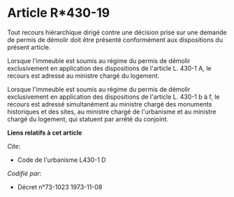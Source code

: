 # Article R*430-19

Tout recours hiérarchique dirigé contre une décision prise sur une demande de permis de démolir doit être présenté
conformément aux dispositions du présent article.

Lorsque l'immeuble est soumis au régime du permis de démolir exclusivement en application des dispositions de l'article L.
430-1 A, le recours est adressé au ministre chargé du logement.

Lorsque l'immeuble est soumis au régime du permis de démolir exclusivement en application des dispositions de l'article L.
430-1 b à f, le recours est adressé simultanément au ministre chargé des monuments historiques et des sites, au ministre
chargé de l'urbanisme et au ministre chargé du logement, qui statuent par arrêté du conjoint.

**Liens relatifs à cet article**

_Cite_:

  - Code de l'urbanisme L430-1 D

_Codifié par_:

  - Décret n°73-1023 1973-11-08
